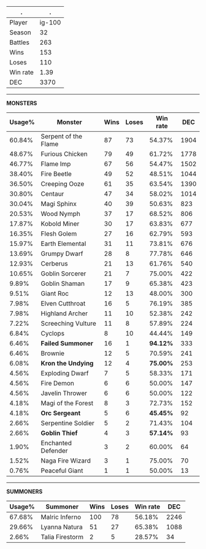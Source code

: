 .|.
|-|-
Player|ig-100
Season|32
Battles|263
Wins|153
Loses|110
Win rate|1.39
DEC|3370

---
**MONSTERS**

Usage%|Monster|Wins|Loses|Win rate|DEC|
-|-|-|-|-|-|
60.84%|Serpent of the Flame|87|73|54.37%|1904|
48.67%|Furious Chicken|79|49|61.72%|1778|
46.77%|Flame Imp|67|56|54.47%|1502|
38.40%|Fire Beetle|49|52|48.51%|1044|
36.50%|Creeping Ooze|61|35|63.54%|1390|
30.80%|Centaur|47|34|58.02%|1014|
30.04%|Magi Sphinx|40|39|50.63%|823|
20.53%|Wood Nymph|37|17|68.52%|806|
17.87%|Kobold Miner|30|17|63.83%|677|
16.35%|Flesh Golem|27|16|62.79%|593|
15.97%|Earth Elemental|31|11|73.81%|676|
13.69%|Grumpy Dwarf|28|8|77.78%|646|
12.93%|Cerberus|21|13|61.76%|540|
10.65%|Goblin Sorcerer|21|7|75.00%|422|
9.89%|Goblin Shaman|17|9|65.38%|423|
9.51%|Giant Roc|12|13|48.00%|300|
7.98%|Elven Cutthroat|16|5|76.19%|385|
7.98%|Highland Archer|11|10|52.38%|242|
7.22%|Screeching Vulture|11|8|57.89%|224|
6.84%|Cyclops|8|10|44.44%|149|
6.46%|**Failed Summoner**|16|1|**94.12%**|333|
6.46%|Brownie|12|5|70.59%|241|
6.08%|**Kron the Undying**|12|4|**75.00%**|253|
4.56%|Exploding Dwarf|7|5|58.33%|171|
4.56%|Fire Demon|6|6|50.00%|147|
4.56%|Javelin Thrower|6|6|50.00%|122|
4.18%|Magi of the Forest|8|3|72.73%|152|
4.18%|**Orc Sergeant**|5|6|**45.45%**|92|
2.66%|Serpentine Soldier|5|2|71.43%|104|
2.66%|**Goblin Thief**|4|3|**57.14%**|93|
1.90%|Enchanted Defender|3|2|60.00%|64|
1.52%|Naga Fire Wizard|3|1|75.00%|70|
0.76%|Peaceful Giant|1|1|50.00%|13|

---
**SUMMONERS**

Usage%|Summoner|Wins|Loses|Win rate|DEC|
-|-|-|-|-|-|
67.68%|Malric Inferno|100|78|56.18%|2246|
29.66%|Lyanna Natura|51|27|65.38%|1088|
2.66%|Talia Firestorm|2|5|28.57%|34|
